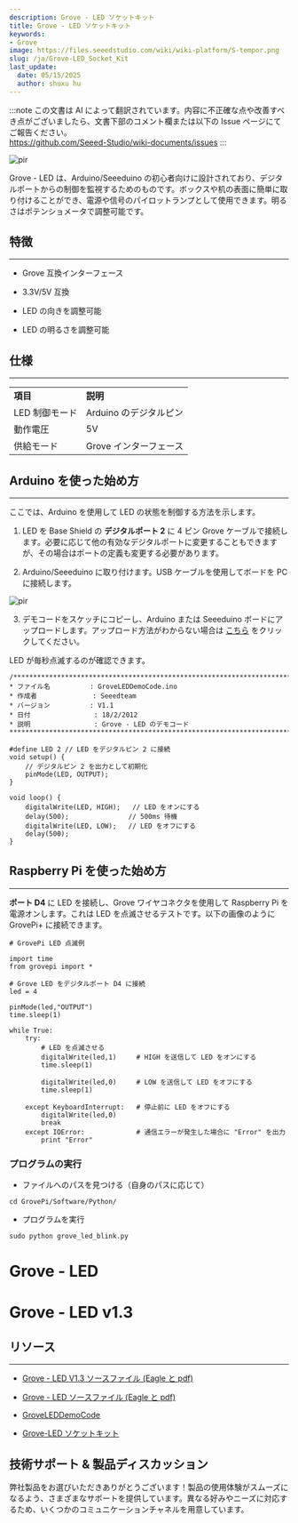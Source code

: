 ```yaml
---
description: Grove - LED ソケットキット
title: Grove - LED ソケットキット
keywords:
- Grove
image: https://files.seeedstudio.com/wiki/wiki-platform/S-tempor.png
slug: /ja/Grove-LED_Socket_Kit
last_update:
  date: 05/15/2025
  author: shuxu hu
---
```

:::note
この文書は AI によって翻訳されています。内容に不正確な点や改善すべき点がございましたら、文書下部のコメント欄または以下の Issue ページにてご報告ください。  
https://github.com/Seeed-Studio/wiki-documents/issues
:::

<!-- ![](https://files.seeedstudio.com/wiki/Grove-LED_Socket_Kit/img/Grove-White-LED-p-2016.jpeg) -->
  <p style={{textAlign: 'center'}}><img src="https://files.seeedstudio.com/wiki/Grove-LED_Socket_Kit/img/Grove-White-LED-p-2016.jpeg" alt="pir" width={600} height="auto" /></p>

Grove - LED は、Arduino/Seeeduino の初心者向けに設計されており、デジタルポートからの制御を監視するためのものです。ボックスや机の表面に簡単に取り付けることができ、電源や信号のパイロットランプとして使用できます。明るさはポテンショメータで調整可能です。

## 特徴
---
*   Grove 互換インターフェース

*   3.3V/5V 互換

*   LED の向きを調整可能

*   LED の明るさを調整可能

## 仕様
---
<table>
  <tbody>
    <tr>
      <td width={400}><strong>項目</strong></td>
      <td width={400}><strong>説明</strong></td>
    </tr>
    <tr style={{fontSize: '90%'}}>
      <td>LED 制御モード</td>
      <td>Arduino のデジタルピン</td>
    </tr>
    <tr style={{fontSize: '90%'}}>
      <td>動作電圧</td>
      <td>5V</td>
    </tr>
    <tr style={{fontSize: '90%'}}>
      <td>供給モード</td>
      <td>Grove インターフェース</td>
    </tr>
  </tbody>
</table>


## Arduino を使った始め方
---
ここでは、Arduino を使用して LED の状態を制御する方法を示します。

1. LED を Base Shield の **デジタルポート 2** に 4 ピン Grove ケーブルで接続します。必要に応じて他の有効なデジタルポートに変更することもできますが、その場合はポートの定義も変更する必要があります。

2. Arduino/Seeeduino に取り付けます。USB ケーブルを使用してボードを PC に接続します。

<!-- ![](https://files.seeedstudio.com/wiki/Grove-LED_Socket_Kit/img/Grove-LED.jpg) -->
  <p style={{textAlign: 'center'}}><img src="https://files.seeedstudio.com/wiki/Grove-LED_Socket_Kit/img/Grove-LED.jpg" alt="pir" width={600} height="auto" /></p>

3. デモコードをスケッチにコピーし、Arduino または Seeeduino ボードにアップロードします。アップロード方法がわからない場合は [こちら](https://www.seeedstudio.com/wiki/Upload_Code) をクリックしてください。

LED が毎秒点滅するのが確認できます。
```
/*************************************************************************
* ファイル名          : GroveLEDDemoCode.ino
* 作成者              : Seeedteam
* バージョン          : V1.1
* 日付                : 18/2/2012
* 説明                : Grove - LED のデモコード
*************************************************************************/

#define LED 2 // LED をデジタルピン 2 に接続
void setup() {
    // デジタルピン 2 を出力として初期化
    pinMode(LED, OUTPUT);
}

void loop() {
    digitalWrite(LED, HIGH);   // LED をオンにする
    delay(500);               // 500ms 待機
    digitalWrite(LED, LOW);   // LED をオフにする
    delay(500);
}
```
## Raspberry Pi を使った始め方
---
**ポート D4** に LED を接続し、Grove ワイヤコネクタを使用して Raspberry Pi を電源オンします。これは LED を点滅させるテストです。以下の画像のように GrovePi+ に接続できます。
```
# GrovePi LED 点滅例

import time
from grovepi import *

# Grove LED をデジタルポート D4 に接続
led = 4

pinMode(led,"OUTPUT")
time.sleep(1)

while True:
    try:
        # LED を点滅させる
        digitalWrite(led,1)		# HIGH を送信して LED をオンにする
        time.sleep(1)

        digitalWrite(led,0)		# LOW を送信して LED をオフにする
        time.sleep(1)

    except KeyboardInterrupt:	# 停止前に LED をオフにする
        digitalWrite(led,0)
        break
    except IOError:				# 通信エラーが発生した場合に "Error" を出力
        print "Error"
```
### プログラムの実行

*   ファイルへのパスを見つける（自身のパスに応じて）
```
cd GrovePi/Software/Python/
```

*   プログラムを実行
```
sudo python grove_led_blink.py
```

# Grove - LED
<div className="altium-ecad-viewer" data-project-src="https://files.seeedstudio.com/wiki/Grove-LED_Socket_Kit/res/Grove-LED_v1.0_Source_File.zip" style={{borderRadius: '0px 0px 4px 4px', height: 500, borderStyle: 'solid', borderWidth: 1, borderColor: 'rgb(241, 241, 241)', overflow: 'hidden', maxWidth: 1280, maxHeight: 700, boxSizing: 'border-box'}}>
</div>


# Grove - LED v1.3
<div className="altium-ecad-viewer" data-project-src="https://files.seeedstudio.com/wiki/Grove-LED_Socket_Kit/res/Grove-LED_v1.3_Schematics.zip" style={{borderRadius: '0px 0px 4px 4px', height: 500, borderStyle: 'solid', borderWidth: 1, borderColor: 'rgb(241, 241, 241)', overflow: 'hidden', maxWidth: 1280, maxHeight: 700, boxSizing: 'border-box'}}>
</div>



## リソース
---
*   [Grove - LED V1.3 ソースファイル (Eagle と pdf)](https://files.seeedstudio.com/wiki/Grove-LED_Socket_Kit/res/Grove-LED_v1.3_Schematics.zip)

*   [Grove - LED ソースファイル (Eagle と pdf)](https://files.seeedstudio.com/wiki/Grove-LED_Socket_Kit/res/Grove-LED_v1.0_Source_File.zip)

*   [GroveLEDDemoCode](https://files.seeedstudio.com/wiki/Grove-LED_Socket_Kit/res/GroveLEDDemoCode.zip)

*   [Grove-LED ソケットキット](https://files.seeedstudio.com/wiki/Grove-LED_Socket_Kit/res/Grove-LED_Socket_Eagle_File.zip)

## 技術サポート & 製品ディスカッション
弊社製品をお選びいただきありがとうございます！製品の使用体験がスムーズになるよう、さまざまなサポートを提供しています。異なる好みやニーズに対応するため、いくつかのコミュニケーションチャネルを用意しています。

<div class="button_tech_support_container">
<a href="https://forum.seeedstudio.com/" class="button_forum"></a> 
<a href="https://www.seeedstudio.com/contacts" class="button_email"></a>
</div>

<div class="button_tech_support_container">
<a href="https://discord.gg/eWkprNDMU7" class="button_discord"></a> 
<a href="https://github.com/Seeed-Studio/wiki-documents/discussions/69" class="button_discussion"></a>
</div>